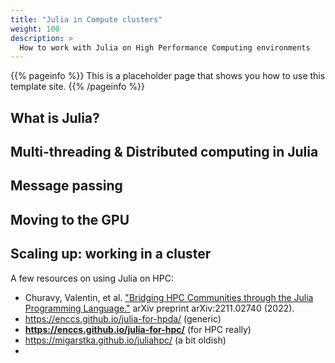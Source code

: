 ```yaml
---
title: "Julia in Compute clusters"
weight: 100
description: >
  How to work with Julia on High Performance Computing environments
---
```


{{% pageinfo %}}
This is a placeholder page that shows you how to use this template site.
{{% /pageinfo %}}

## What is Julia?

## Multi-threading & Distributed computing in Julia

## Message passing

## Moving to the GPU 

## Scaling up: working in a cluster


A few resources on using Julia on HPC:
* Churavy, Valentin, et al. ["Bridging HPC Communities through the Julia Programming Language."](https://arxiv.org/pdf/2211.02740.pdf) arXiv preprint arXiv:2211.02740 (2022).
* https://enccs.github.io/julia-for-hpda/ (generic)
* **https://enccs.github.io/julia-for-hpc/** (for HPC really)
* https://migarstka.github.io/juliahpc/ (a bit oldish)
* 